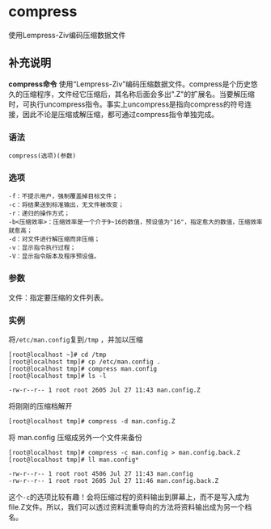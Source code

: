 compress
===

使用Lempress-Ziv编码压缩数据文件

## 补充说明

**compress命令** 使用“Lempress-Ziv”编码压缩数据文件。compress是个历史悠久的压缩程序，文件经它压缩后，其名称后面会多出".Z"的扩展名。当要解压缩时，可执行uncompress指令。事实上uncompress是指向compress的符号连接，因此不论是压缩或解压缩，都可通过compress指令单独完成。

### 语法

```shell
compress(选项)(参数)
```

### 选项

```shell
-f：不提示用户，强制覆盖掉目标文件；
-c：将结果送到标准输出，无文件被改变；
-r：递归的操作方式；
-b<压缩效率>：压缩效率是一个介于9~16的数值，预设值为"16"，指定愈大的数值，压缩效率就愈高；
-d：对文件进行解压缩而非压缩；
-v：显示指令执行过程；
-V：显示指令版本及程序预设值。
```

### 参数

文件：指定要压缩的文件列表。

### 实例

将`/etc/man.config`复到`/tmp` ，并加以压缩

```shell
[root@localhost ~]# cd /tmp
[root@localhost tmp]# cp /etc/man.config .
[root@localhost tmp]# compress man.config
[root@localhost tmp]# ls -l
```

```shell
-rw-r--r-- 1 root root 2605 Jul 27 11:43 man.config.Z
```

将刚刚的压缩档解开

```shell
[root@localhost tmp]# compress -d man.config.Z
```

将 man.config 压缩成另外一个文件来备份

```shell
[root@localhost tmp]# compress -c man.config > man.config.back.Z
[root@localhost tmp]# ll man.config*
```

```shell
-rw-r--r-- 1 root root 4506 Jul 27 11:43 man.config
-rw-r--r-- 1 root root 2605 Jul 27 11:46 man.config.back.Z
```

这个`-c`的选项比较有趣！会将压缩过程的资料输出到屏幕上，而不是写入成为file.Z文件。所以，我们可以透过资料流重导向的方法将资料输出成为另一个档名。


<!-- Linux命令行搜索引擎：https://jaywcjlove.github.io/linux-command/ -->